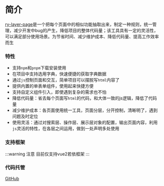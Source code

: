 # 简介
[ry-layer-page](https://github.com/lakei-edward/ry-layer-page)是一个把每个页面中的相似功能抽取出来，制定一种规则，统一管理，减少开发中bug的产生，降低项目的整体代码量；该工具具有一定的灵活性，可以满足部分使用场景。为节省时间、减少维护成本、降低代码量、提高工作效率而生

### 特性
- 支持`npm`和`pnpm`下载安装使用
- 在项目中支持选用字典，快速便捷的获取字典数据
- 通过`js`控制页面和交互，简单项目可以摆脱写`html`内容了
- 提供内置的单表单组件，使用起来快捷方便
- 支持自定义组件引入，即使遇到复杂的需求也不怕
- 降低代码量：省去每个页面写`html`的代码，和大体一致的js逻辑，降低了代码量
- 减少维护成本：各页面使用统一工具，页面分层，分开控制，清晰明了，遇到问题及时定位
- 使用灵活：通过对搜索层、操作层、展示层对象的配置，输出页面内容，利用`js`灵活的特性，在各层之间运用，做到一处声明多处使用

### 支持框架

:::warning 注意
目前仅支持vue2若依框架
:::

### 代码托管
[GitHub](https://github.com/lakei-edward/ry-layer-page)